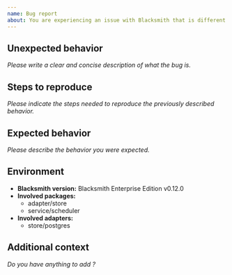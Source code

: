 ```yaml
---
name: Bug report
about: You are experiencing an issue with Blacksmith that is different than the documented or expected behavior
---
```


## Unexpected behavior

*Please write a clear and concise description of what the bug is.*

## Steps to reproduce

*Please indicate the steps needed to reproduce the previously described behavior.*

## Expected behavior

*Please describe the behavior you were expected.*

## Environment

- **Blacksmith version:** Blacksmith Enterprise Edition v0.12.0
- **Involved packages:**
  - adapter/store
  - service/scheduler
- **Involved adapters:**
  - store/postgres

## Additional context

*Do you have anything to add ?*
